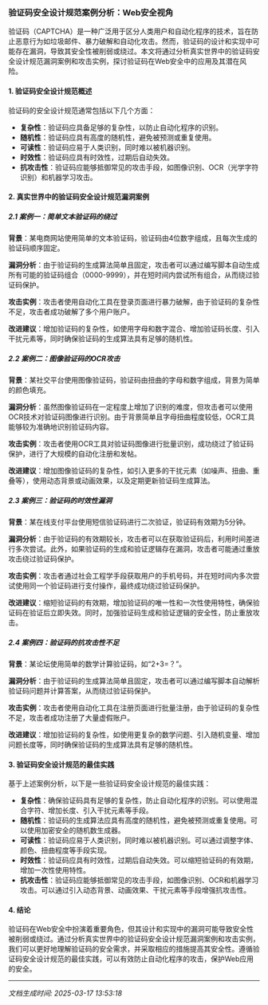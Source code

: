 ### 验证码安全设计规范案例分析：Web安全视角

验证码（CAPTCHA）是一种广泛用于区分人类用户和自动化程序的技术，旨在防止恶意行为如垃圾邮件、暴力破解和自动化攻击。然而，验证码的设计和实现中可能存在漏洞，导致其安全性被削弱或绕过。本文将通过分析真实世界中的验证码安全设计规范漏洞案例和攻击实例，探讨验证码在Web安全中的应用及其潜在风险。

#### 1. 验证码安全设计规范概述

验证码的安全设计规范通常包括以下几个方面：

- **复杂性**：验证码应具备足够的复杂性，以防止自动化程序的识别。
- **随机性**：验证码应具有高度的随机性，避免被预测或重复使用。
- **可读性**：验证码应易于人类识别，同时难以被机器识别。
- **时效性**：验证码应具有时效性，过期后自动失效。
- **抗攻击性**：验证码应能够抵御常见的攻击手段，如图像识别、OCR（光学字符识别）和机器学习攻击。

#### 2. 真实世界中的验证码安全设计规范漏洞案例

##### 2.1 案例一：简单文本验证码的绕过

**背景**：某电商网站使用简单的文本验证码，验证码由4位数字组成，且每次生成的验证码顺序固定。

**漏洞分析**：由于验证码的生成算法简单且固定，攻击者可以通过编写脚本自动生成所有可能的验证码组合（0000-9999），并在短时间内尝试所有组合，从而绕过验证码保护。

**攻击实例**：攻击者使用自动化工具在登录页面进行暴力破解，由于验证码的复杂性不足，攻击者成功破解了多个用户账户。

**改进建议**：增加验证码的复杂性，如使用字母和数字混合、增加验证码长度、引入干扰元素等，同时确保验证码的生成算法具有足够的随机性。

##### 2.2 案例二：图像验证码的OCR攻击

**背景**：某社交平台使用图像验证码，验证码由扭曲的字母和数字组成，背景为简单的颜色填充。

**漏洞分析**：虽然图像验证码在一定程度上增加了识别的难度，但攻击者可以使用OCR技术对验证码图像进行识别。由于背景简单且字母扭曲程度较低，OCR工具能够较为准确地识别验证码内容。

**攻击实例**：攻击者使用OCR工具对验证码图像进行批量识别，成功绕过了验证码保护，进行了大规模的自动化注册和发帖。

**改进建议**：增加图像验证码的复杂性，如引入更多的干扰元素（如噪声、扭曲、重叠等），使用动态背景或动画效果，以及定期更新验证码生成算法。

##### 2.3 案例三：验证码的时效性漏洞

**背景**：某在线支付平台使用短信验证码进行二次验证，验证码有效期为5分钟。

**漏洞分析**：由于验证码的有效期较长，攻击者可以在获取验证码后，利用时间差进行多次尝试。此外，如果验证码的生成和验证逻辑存在漏洞，攻击者可能通过重放攻击绕过验证码保护。

**攻击实例**：攻击者通过社会工程学手段获取用户的手机号码，并在短时间内多次尝试使用同一个验证码进行支付操作，最终成功绕过验证码保护。

**改进建议**：缩短验证码的有效期，增加验证码的唯一性和一次性使用特性，确保验证码在验证后立即失效。同时，加强验证码生成和验证逻辑的安全性，防止重放攻击。

##### 2.4 案例四：验证码的抗攻击性不足

**背景**：某论坛使用简单的数学计算验证码，如“2+3=？”。

**漏洞分析**：由于验证码的生成算法简单且固定，攻击者可以通过编写脚本自动解析验证码问题并计算答案，从而绕过验证码保护。

**攻击实例**：攻击者使用自动化工具在注册页面进行批量注册，由于验证码的复杂性不足，攻击者成功注册了大量虚假账户。

**改进建议**：增加验证码的复杂性，如使用更复杂的数学问题、引入随机变量、增加问题长度等，同时确保验证码的生成算法具有足够的随机性。

#### 3. 验证码安全设计规范的最佳实践

基于上述案例分析，以下是一些验证码安全设计规范的最佳实践：

- **复杂性**：确保验证码具有足够的复杂性，防止自动化程序的识别。可以使用混合字符、增加长度、引入干扰元素等手段。
- **随机性**：验证码的生成算法应具有高度的随机性，避免被预测或重复使用。可以使用加密安全的随机数生成器。
- **可读性**：验证码应易于人类识别，同时难以被机器识别。可以通过调整字体、颜色、扭曲程度等手段实现。
- **时效性**：验证码应具有时效性，过期后自动失效。可以缩短验证码的有效期，增加一次性使用特性。
- **抗攻击性**：验证码应能够抵御常见的攻击手段，如图像识别、OCR和机器学习攻击。可以通过引入动态背景、动画效果、干扰元素等手段增强抗攻击性。

#### 4. 结论

验证码在Web安全中扮演着重要角色，但其设计和实现中的漏洞可能导致安全性被削弱或绕过。通过分析真实世界中的验证码安全设计规范漏洞案例和攻击实例，我们可以更好地理解验证码的安全需求，并采取相应的措施提高其安全性。遵循验证码安全设计规范的最佳实践，可以有效防止自动化程序的攻击，保护Web应用的安全。

---

*文档生成时间: 2025-03-17 13:53:18*

